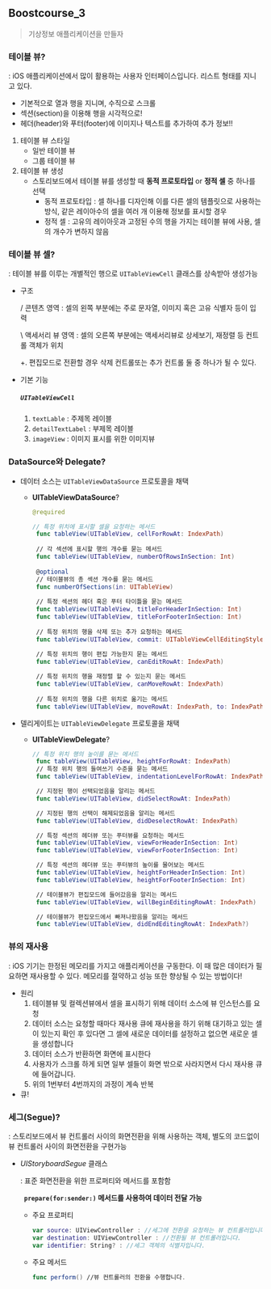 ## Boostcourse_3

> 기상정보 애플리케이션을 만들자

### 테이블 뷰?

: iOS 애플리케이션에서 많이 활용하는 사용자 인터페이스입니다. 리스트 형태를 지니고 있다.

- 기본적으로 열과 행을 지니며, 수직으로 스크롤
- 섹션(section)을 이용해 행을 시각적으로!
- 헤더(header)와 푸터(footer)에 이미지나 텍스트를 추가하여 추가 정보!!

1. 테이블 뷰 스타일
   - 일반 테이블 뷰
   - 그룹 테이블 뷰
2. 테이블 뷰 생성
   - 스토리보드에서 테이블 뷰를 생성할 때 __동적 프로토타입__ or __정적 셀__ 중 하나를 선택
     - 동적 프로토타입 : 셀 하나를 디자인해 이를 다른 셀의 템플릿으로 사용하는 방식, 같은 레이아수의 셀을 여러 개 이용해 정보를 표시할 경우
     - 정적 셀 : 고유의 레이아웃과 고정된 수의 행을 가지는 테이블 뷰에 사용, 셀의 개수가 변하지 않음

### 테이블 뷰 셀?

: 테이블 뷰를 이루는 개별적인 행으로 <code>UITableViewCell</code> 클래스를 상속받아 생성가능

- 구조

  / 콘텐츠 영역 : 셀의 왼쪽 부분에는 주로 문자열, 이미지 혹은 고유 식별자 등이 입력

  \ 액세서리 뷰 영역 : 셀의 오른쪽 부분에는 액세서리뷰로 상세보기, 재정렬 등 컨트롤 객체가 위치

  +. 편집모드로 전환할 경우 삭제 컨트롤또는 추가 컨트롤 둘 중 하나가 될 수 있다.

- 기본 기능

  ##### <code>UITableViewCell</code> 

  1. <code>textLable</code> : 주제목 레이블
  2. <code>detailTextLabel</code> : 부제목 레이블
  3. <code>imageView</code> : 이미지 표시를 위한 이미지뷰

### DataSource와 Delegate?

- 데이터 소스는 <code>UITableViewDataSource</code> 프로토콜을 채택

  - __UITableViewDataSource__?

    ```swift
    @required
    
    // 특정 위치에 표시할 셀을 요청하는 메서드
     func tableView(UITableView, cellForRowAt: IndexPath) 
     
     // 각 섹션에 표시할 행의 개수를 묻는 메서드
     func tableView(UITableView, numberOfRowsInSection: Int)
     
     @optional
     // 테이블뷰의 총 섹션 개수를 묻는 메서드
     func numberOfSections(in: UITableView)
     
     // 특정 섹션의 헤더 혹은 푸터 타이틀을 묻는 메서드
     func tableView(UITableView, titleForHeaderInSection: Int)
     func tableView(UITableView, titleForFooterInSection: Int)
     
     // 특정 위치의 행을 삭제 또는 추가 요청하는 메서드
     func tableView(UITableView, commit: UITableViewCellEditingStyle, forRowAt: IndexPath)
     
     // 특정 위치의 행이 편집 가능한지 묻는 메서드
     func tableView(UITableView, canEditRowAt: IndexPath)
    
     // 특정 위치의 행을 재정렬 할 수 있는지 묻는 메서드
     func tableView(UITableView, canMoveRowAt: IndexPath)
     
     // 특정 위치의 행을 다른 위치로 옮기는 메서드
     func tableView(UITableView, moveRowAt: IndexPath, to: IndexPath)
    ```

- 델리게이트는 <code>UITableViewDelegate</code> 프로토콜을 채택

  - __UITableViewDelegate__?

    ```swift
    // 특정 위치 행의 높이를 묻는 메서드
     func tableView(UITableView, heightForRowAt: IndexPath)
     // 특정 위치 행의 들여쓰기 수준을 묻는 메서드
     func tableView(UITableView, indentationLevelForRowAt: IndexPath)
    
     // 지정된 행이 선택되었음을 알리는 메서드
     func tableView(UITableView, didSelectRowAt: IndexPath)
    
     // 지정된 행의 선택이 해제되었음을 알리는 메서드
     func tableView(UITableView, didDeselectRowAt: IndexPath)
    
     // 특정 섹션의 헤더뷰 또는 푸터뷰를 요청하는 메서드
     func tableView(UITableView, viewForHeaderInSection: Int)
     func tableView(UITableView, viewForFooterInSection: Int)
    
     // 특정 섹션의 헤더뷰 또는 푸터뷰의 높이를 물어보는 메서드
     func tableView(UITableView, heightForHeaderInSection: Int)
     func tableView(UITableView, heightForFooterInSection: Int)
    
     // 테이블뷰가 편집모드에 들어갔음을 알리는 메서드
     func tableView(UITableView, willBeginEditingRowAt: IndexPath)
    
     // 테이블뷰가 편집모드에서 빠져나왔음을 알리는 메서드
     func tableView(UITableView, didEndEditingRowAt: IndexPath?)
    ```


### 뷰의 재사용

: iOS 기기는 한정된 메모리를 가지고 애플리케이션을 구동한다. 이 때 많은 데이터가 필요하면 재사용할 수 있다. 메모리를 절약하고 성능 또한 향상될 수 있는 방법이다!

- 원리
  1. 테이블뷰 및 컬렉션뷰에서 셀을 표시하기 위해 데이터 소스에 뷰 인스턴스를 요청
  2. 데이터 소스는 요청할 때마다 재사용 큐에 재사용을 하기 위해 대기하고 있는 셀이 있는지 확인 후 있다면 그 셀에 새로운 데이터를 설정하고 없으면 새로운 셀을 생성합니다
  3. 데이터 소스가 반환하면 화면에 표시한다
  4. 사용자가 스크롤 하게 되면 일부 셀들이 화면 밖으로 사라지면서 다시 재사용 큐에 들어갑니다.
  5. 위의 1번부터 4번까지의 과정이 계속 반복
- 큐!

### 세그(Segue)?

: 스토리보드에서 뷰 컨트롤러 사이의 화면전환을 위해 사용하는 객체, 별도의 코드없이 뷰 컨트롤러 사이의 화면전환을 구현가능

- _UIStoryboardSegue_ 클래스

  : 표준 화면전환을 위한 프로퍼티와 메서드를 포함함

  __<code> prepare(for:sender:)</code>  메서드를 사용하여 데이터 전달 가능__

  - 주요 프로퍼티

    ```swift
    var source: UIViewController : //세그에 전환을 요청하는 뷰 컨트롤러입니다.
    var destination: UIViewController : //전환될 뷰 컨트롤러입니다.
    var identifier: String? : //세그 객체의 식별자입니다.
    ```

  - 주요 메서드

    ```swift
    func perform() //뷰 컨트롤러의 전환을 수행합니다.
    ```

    



